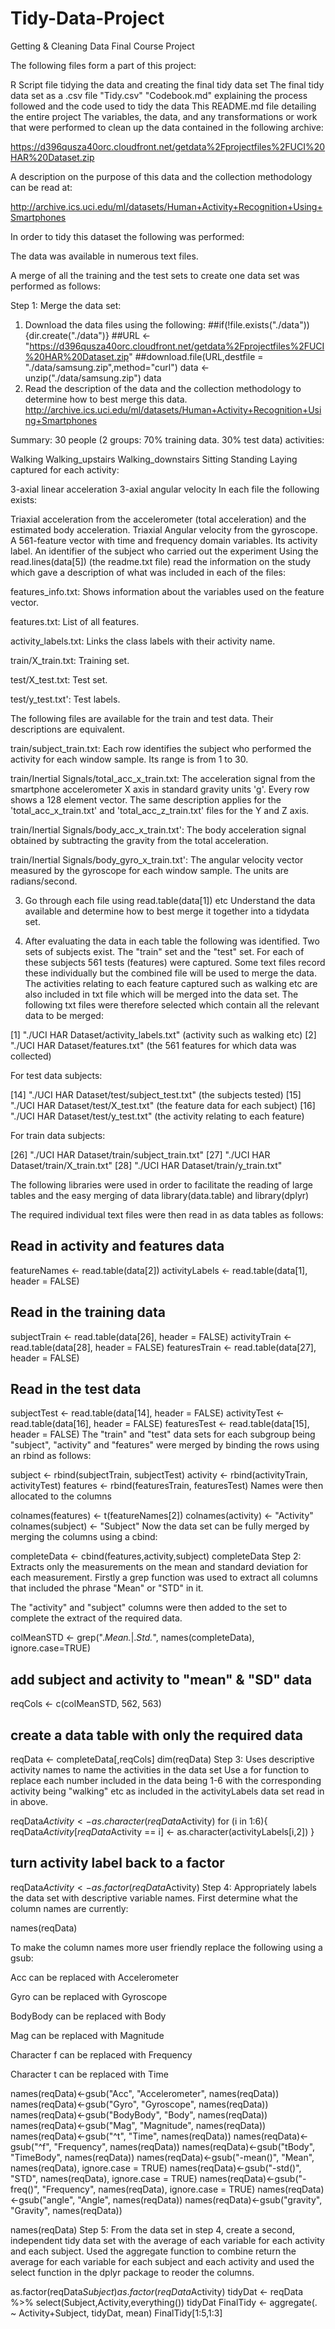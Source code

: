 # Tidy-Data-Project
Getting & Cleaning Data Final Course Project

The following files form a part of this project:

R Script file tidying the data and creating the final tidy data set
The final tidy data set as a .csv file "Tidy.csv"
"Codebook.md" explaining the process followed and the code used to tidy the data
This README.md file detailing the entire project
The variables, the data, and any transformations or work that were performed to clean up the data contained in the following archive:

https://d396qusza40orc.cloudfront.net/getdata%2Fprojectfiles%2FUCI%20HAR%20Dataset.zip

A description on the purpose of this data and the collection methodology can be read at:

http://archive.ics.uci.edu/ml/datasets/Human+Activity+Recognition+Using+Smartphones

In order to tidy this dataset the following was performed:

The data was available in numerous text files.

A merge of all the training and the test sets to create one data set was performed as follows:

Step 1: Merge the data set:
1. Download the data files using the following:
##if(!file.exists("./data")){dir.create("./data")}
##URL <- "https://d396qusza40orc.cloudfront.net/getdata%2Fprojectfiles%2FUCI%20HAR%20Dataset.zip"
##download.file(URL,destfile = "./data/samsung.zip",method="curl")
data <- unzip("./data/samsung.zip")
data
2. Read the description of the data and the collection methodology to determine how to best merge this data.
http://archive.ics.uci.edu/ml/datasets/Human+Activity+Recognition+Using+Smartphones

Summary: 30 people (2 groups: 70% training data. 30% test data) activities:

Walking
Walking_upstairs
Walking_downstairs
Sitting
Standing
Laying
captured for each activity:

3-axial linear acceleration
3-axial angular velocity
In each file the following exists:

Triaxial acceleration from the accelerometer (total acceleration) and the estimated body acceleration.
Triaxial Angular velocity from the gyroscope.
A 561-feature vector with time and frequency domain variables.
Its activity label.
An identifier of the subject who carried out the experiment
Using the read.lines(data[5]) (the readme.txt file) read the information on the study which gave a description of what was included in each of the files:

features_info.txt: Shows information about the variables used on the feature vector.

features.txt: List of all features.

activity_labels.txt: Links the class labels with their activity name.

train/X_train.txt: Training set.

test/X_test.txt: Test set.

test/y_test.txt': Test labels.

The following files are available for the train and test data. Their descriptions are equivalent.

train/subject_train.txt: Each row identifies the subject who performed the activity for each window sample. Its range is from 1 to 30.

train/Inertial Signals/total_acc_x_train.txt: The acceleration signal from the smartphone accelerometer X axis in standard gravity units 'g'. Every row shows a 128 element vector. The same description applies for the 'total_acc_x_train.txt' and 'total_acc_z_train.txt' files for the Y and Z axis.

train/Inertial Signals/body_acc_x_train.txt': The body acceleration signal obtained by subtracting the gravity from the total acceleration.

train/Inertial Signals/body_gyro_x_train.txt': The angular velocity vector measured by the gyroscope for each window sample. The units are radians/second.

3. Go through each file using read.table(data[1]) etc
Understand the data available and determine how to best merge it together into a tidydata set.

4. After evaluating the data in each table the following was identified.
Two sets of subjects exist. The "train" set and the "test" set. For each of these subjects 561 tests (features) were captured. Some text files record these individually but the combined file will be used to merge the data. The activities relating to each feature captured such as walking etc are also included in txt file which will be merged into the data set. The following txt files were therefore selected which contain all the relevant data to be merged:

[1] "./UCI HAR Dataset/activity_labels.txt" (activity such as walking etc)
[2] "./UCI HAR Dataset/features.txt" (the 561 features for which data was collected)

For test data subjects:

[14] "./UCI HAR Dataset/test/subject_test.txt" (the subjects tested)
[15] "./UCI HAR Dataset/test/X_test.txt" (the feature data for each subject) [16] "./UCI HAR Dataset/test/y_test.txt" (the activity relating to each feature)

For train data subjects:

[26] "./UCI HAR Dataset/train/subject_train.txt"
[27] "./UCI HAR Dataset/train/X_train.txt"
[28] "./UCI HAR Dataset/train/y_train.txt"

The following libraries were used in order to facilitate the reading of large tables and the easy merging of data library(data.table) and library(dplyr)

The required individual text files were then read in as data tables as follows:


## Read in activity and features data

featureNames <- read.table(data[2])
activityLabels <- read.table(data[1], header = FALSE)

## Read in the training data
subjectTrain <- read.table(data[26], header = FALSE)
activityTrain <- read.table(data[28], header = FALSE)
featuresTrain <- read.table(data[27], header = FALSE)

## Read in the test data
subjectTest <- read.table(data[14], header = FALSE)
activityTest <- read.table(data[16], header = FALSE)
featuresTest <- read.table(data[15], header = FALSE)
The "train" and "test" data sets for each subgroup being "subject", "activity" and "features" were merged by binding the rows using an rbind as follows:


subject <- rbind(subjectTrain, subjectTest)
activity <- rbind(activityTrain, activityTest)
features <- rbind(featuresTrain, featuresTest)
Names were then allocated to the columns

colnames(features) <- t(featureNames[2])
colnames(activity) <- "Activity"
colnames(subject) <- "Subject"
Now the data set can be fully merged by merging the columns using a cbind:

completeData <- cbind(features,activity,subject)
completeData
Step 2: Extracts only the measurements on the mean and standard deviation for each measurement.
Firstly a grep function was used to extract all columns that included the phrase "Mean" or "STD" in it.

The "activity" and "subject" columns were then added to the set to complete the extract of the required data.

colMeanSTD <- grep(".*Mean.*|.*Std.*", names(completeData), ignore.case=TRUE)

## add subject and activity to "mean" & "SD" data

reqCols <- c(colMeanSTD, 562, 563)

## create a data table with only the required data

reqData <- completeData[,reqCols]
dim(reqData)
Step 3: Uses descriptive activity names to name the activities in the data set
Use a for function to replace each number included in the data being 1-6 with the corresponding activity being "walking" etc as included in the activityLabels data set read in in above.

reqData$Activity <- as.character(reqData$Activity)
for (i in 1:6){
  reqData$Activity[reqData$Activity == i] <- as.character(activityLabels[i,2])
}

## turn activity label back to a factor

reqData$Activity <- as.factor(reqData$Activity)
Step 4: Appropriately labels the data set with descriptive variable names.
First determine what the column names are currently:

names(reqData)

To make the column names more user friendly replace the following using a gsub:

Acc can be replaced with Accelerometer

Gyro can be replaced with Gyroscope

BodyBody can be replaced with Body

Mag can be replaced with Magnitude

Character f can be replaced with Frequency

Character t can be replaced with Time

names(reqData)<-gsub("Acc", "Accelerometer", names(reqData))
names(reqData)<-gsub("Gyro", "Gyroscope", names(reqData))
names(reqData)<-gsub("BodyBody", "Body", names(reqData))
names(reqData)<-gsub("Mag", "Magnitude", names(reqData))
names(reqData)<-gsub("^t", "Time", names(reqData))
names(reqData)<-gsub("^f", "Frequency", names(reqData))
names(reqData)<-gsub("tBody", "TimeBody", names(reqData))
names(reqData)<-gsub("-mean()", "Mean", names(reqData), ignore.case = TRUE)
names(reqData)<-gsub("-std()", "STD", names(reqData), ignore.case = TRUE)
names(reqData)<-gsub("-freq()", "Frequency", names(reqData), ignore.case = TRUE)
names(reqData)<-gsub("angle", "Angle", names(reqData))
names(reqData)<-gsub("gravity", "Gravity", names(reqData))

names(reqData)
Step 5: From the data set in step 4, create a second, independent tidy data set with the average of each variable for each activity and each subject.
Used the aggregate function to combine return the average for each variable for each subject and each activity and used the select function in the dplyr package to reoder the columns.

as.factor(reqData$Subject)
as.factor(reqData$Activity)
tidyDat <- reqData %>% select(Subject,Activity,everything())
tidyDat
FinalTidy <- aggregate(. ~ Activity+Subject, tidyDat, mean)
FinalTidy[1:5,1:3]
